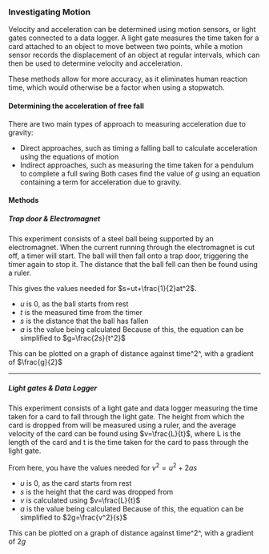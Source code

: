 ### Investigating Motion
Velocity and acceleration can be determined using motion sensors, or light gates connected to a data logger. 
A light gate measures the time taken for a card attached to an object to move between two points, while a motion sensor records the displacement of an object at regular intervals, which can then be used to determine velocity and acceleration.

These methods allow for more accuracy, as it eliminates human reaction time, which would otherwise be a factor when using a stopwatch.

#### Determining the acceleration of free fall
There are two main types of approach to measuring acceleration due to gravity:
- Direct approaches, such as timing a falling ball to calculate acceleration using the equations of motion
- Indirect approaches, such as measuring the time taken for a pendulum to complete a full swing
Both cases find the value of $g$ using an equation containing a term for acceleration due to gravity.

#### Methods
##### Trap door & Electromagnet
This experiment consists of a steel ball being supported by an electromagnet. When the current running through the electromagnet is cut off, a timer will start. The ball will then fall onto a trap door, triggering the timer again to stop it. The distance that the ball fell can then be found using a ruler.

This gives the values needed for $s=ut+\frac{1}{2}at^2$.
- $u$ is 0, as the ball starts from rest
- $t$ is the measured time from the timer
- $s$ is the distance that the ball has fallen
- $a$ is the value being calculated
Because of this, the equation can be simplified to $g=\frac{2s}{t^2}$

This can be plotted on a graph of distance against time^2^, with a gradient of $\frac{g}{2}$
___
##### Light gates & Data Logger
This experiment consists of a light gate and data logger measuring the time taken for a card to fall through the light gate. The height from which the card is dropped from will be measured using a ruler, and the average velocity of the card can be found using $v=\frac{L}{t}$, where L is the length of the card and t is the time taken for the card to pass through the light gate. 

From here, you have the values needed for $v^2 = u^2 + 2as$
- $u$ is 0, as the card starts from rest
- $s$ is the height that the card was dropped from
- $v$ is calculated using $v=\frac{L}{t}$
- $a$ is the value being calculated
Because of this, the equation can be simplified to $2g=\frac{v^2}{s}$

This can be plotted on a graph of distance against time^2^, with a gradient of $2g$
